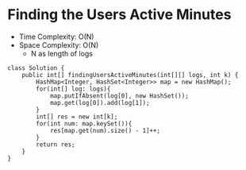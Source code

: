 # Finding the Users Active Minutes

- Time Complexity: O(N)
- Space Complexity: O(N)
  - N as length of logs

```
class Solution {
    public int[] findingUsersActiveMinutes(int[][] logs, int k) {
        HashMap<Integer, HashSet<Integer>> map = new HashMap();
        for(int[] log: logs){
            map.putIfAbsent(log[0], new HashSet());
            map.get(log[0]).add(log[1]);
        }
        int[] res = new int[k];
        for(int num: map.keySet()){
            res[map.get(num).size() - 1]++;
        }
        return res;
    }
}
```
